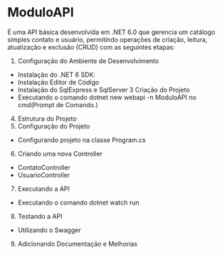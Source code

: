 # ModuloAPI

É uma API básica desenvolvida em .NET 6.0 que gerencia um catálogo simples contato e usuário, permitindo operações de criação, leitura, atualização e exclusão (CRUD) com as seguintes etapas:

1. Configuração do Ambiente de Desenvolvimento
- Instalação do .NET 6 SDK:
- Instalação Editor de Código
- Instalação do SqlExpress e SqlServer
3 Criação do Projeto
- Executando o comando dotnet new webapi -n ModuloAPI no cmd(Prompt de Comando.)
4. Estrutura do Projeto
5. Configuração do Projeto
- Configurando projeto na classe Program.cs
6. Criando uma nova Controller
- ContatoController
- UsuarioController
7. Executando a API
- Executando o comando dotnet watch run
8. Testando a API
- Utilizando o Swagger
9. Adicionando Documentação e Melhorias


